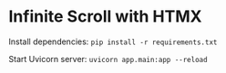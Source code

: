 # Infinite Scroll with HTMX

Install dependencies: `pip install -r requirements.txt`

Start Uvicorn server: `uvicorn app.main:app --reload`
